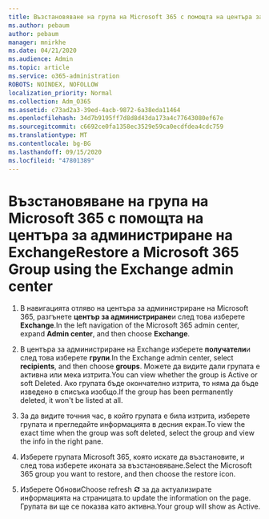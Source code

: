 ```yaml
---
title: Възстановяване на група на Microsoft 365 с помощта на центъра за администриране на Exchange
ms.author: pebaum
author: pebaum
manager: mnirkhe
ms.date: 04/21/2020
ms.audience: Admin
ms.topic: article
ms.service: o365-administration
ROBOTS: NOINDEX, NOFOLLOW
localization_priority: Normal
ms.collection: Adm_O365
ms.assetid: c73ad2a3-39ed-4acb-9872-6a38eda11464
ms.openlocfilehash: 34d7b9195ff7d8d8d43da173a4c77643080ef67e
ms.sourcegitcommit: c6692ce0fa1358ec3529e59ca0ecdfdea4cdc759
ms.translationtype: MT
ms.contentlocale: bg-BG
ms.lasthandoff: 09/15/2020
ms.locfileid: "47801389"
---
```

# <a name="restore-a-microsoft-365-group-using-the-exchange-admin-center"></a><span data-ttu-id="a7350-102">Възстановяване на група на Microsoft 365 с помощта на центъра за администриране на Exchange</span><span class="sxs-lookup"><span data-stu-id="a7350-102">Restore a Microsoft 365 Group using the Exchange admin center</span></span>

1. <span data-ttu-id="a7350-103">В навигацията отляво на центъра за администриране на Microsoft 365, разгънете **център за администриране**и след това изберете **Exchange**.</span><span class="sxs-lookup"><span data-stu-id="a7350-103">In the left navigation of the Microsoft 365 admin center, expand **Admin center**, and then choose **Exchange**.</span></span>
    
2. <span data-ttu-id="a7350-104">В центъра за администриране на Exchange изберете **получатели**и след това изберете **групи**.</span><span class="sxs-lookup"><span data-stu-id="a7350-104">In the Exchange admin center, select **recipients**, and then choose **groups**.</span></span> <span data-ttu-id="a7350-105">Можете да видите дали групата е активна или мека изтрита.</span><span class="sxs-lookup"><span data-stu-id="a7350-105">You can view whether the group is Active or soft Deleted.</span></span> <span data-ttu-id="a7350-106">Ако групата бъде окончателно изтрита, то няма да бъде изведено в списъка изобщо.</span><span class="sxs-lookup"><span data-stu-id="a7350-106">If the group has been permanently deleted, it won't be listed at all.</span></span>
    
3. <span data-ttu-id="a7350-107">За да видите точния час, в който групата е била изтрита, изберете групата и прегледайте информацията в десния екран.</span><span class="sxs-lookup"><span data-stu-id="a7350-107">To view the exact time when the group was soft deleted, select the group and view the info in the right pane.</span></span>
    
4. <span data-ttu-id="a7350-108">Изберете групата Microsoft 365, която искате да възстановите, и след това изберете иконата за възстановяване.</span><span class="sxs-lookup"><span data-stu-id="a7350-108">Select the Microsoft 365 group you want to restore, and then choose the restore icon.</span></span>
    
5. <span data-ttu-id="a7350-109">Изберете Обнови</span><span class="sxs-lookup"><span data-stu-id="a7350-109">Choose refresh</span></span> ![Икона за обновяване](media/6464df90-2a91-4c1f-92a6-9a38c7696ac3.gif) <span data-ttu-id="a7350-111">за да актуализирате информацията на страницата.</span><span class="sxs-lookup"><span data-stu-id="a7350-111">to update the information on the page.</span></span> <span data-ttu-id="a7350-112">Групата ви ще се показва като активна.</span><span class="sxs-lookup"><span data-stu-id="a7350-112">Your group will show as Active.</span></span> 
    

